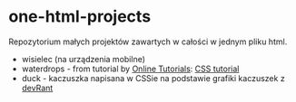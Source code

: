 # one-html-projects

Repozytorium małych projektów zawartych w całości w jednym pliku html.

- wisielec (na urządzenia mobilne)
- waterdrops - from tutorial by [Online Tutorials](https://www.youtube.com/channel/UCbwXnUipZsLfUckBPsC7Jog): [CSS tutorial](https://www.youtube.com/watch?v=hgqHPLU-qIE)
- duck - kaczuszka napisana w CSSie na podstawie grafiki kaczuszek z [devRant](https://swag.devrant.com/collections/devducks)
